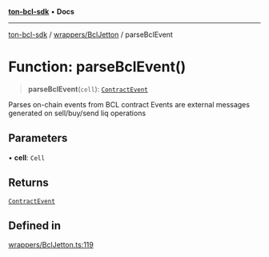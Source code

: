 [**ton-bcl-sdk**](../../../README.md) • **Docs**

***

[ton-bcl-sdk](../../../README.md) / [wrappers/BclJetton](../README.md) / parseBclEvent

# Function: parseBclEvent()

> **parseBclEvent**(`cell`): [`ContractEvent`](../type-aliases/ContractEvent.md)

Parses on-chain events from BCL contract
Events are external messages generated on sell/buy/send liq operations

## Parameters

• **cell**: `Cell`

## Returns

[`ContractEvent`](../type-aliases/ContractEvent.md)

## Defined in

[wrappers/BclJetton.ts:119](https://github.com/ton-fun-tech/ton-bcl-sdk/blob/7ee0ff6d1b35906d586d4feb09739aac48bafc30/src/wrappers/BclJetton.ts#L119)
